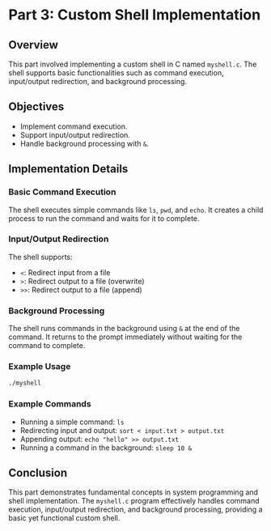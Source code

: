 # Part 3: Custom Shell Implementation

## Overview
This part involved implementing a custom shell in C named `myshell.c`. The shell supports basic functionalities such as command execution, input/output redirection, and background processing.

## Objectives
- Implement command execution.
- Support input/output redirection.
- Handle background processing with `&`.

## Implementation Details

### Basic Command Execution
The shell executes simple commands like `ls`, `pwd`, and `echo`. It creates a child process to run the command and waits for it to complete.

### Input/Output Redirection
The shell supports:
- `<`: Redirect input from a file
- `>`: Redirect output to a file (overwrite)
- `>>`: Redirect output to a file (append)

### Background Processing
The shell runs commands in the background using `&` at the end of the command. It returns to the prompt immediately without waiting for the command to complete.

### Example Usage
```bash
./myshell
```

### Example Commands
- Running a simple command: `ls`
- Redirecting input and output: `sort < input.txt > output.txt`
- Appending output: `echo "hello" >> output.txt`
- Running a command in the background: `sleep 10 &`

## Conclusion
This part demonstrates fundamental concepts in system programming and shell implementation. The `myshell.c` program effectively handles command execution, input/output redirection, and background processing, providing a basic yet functional custom shell.
